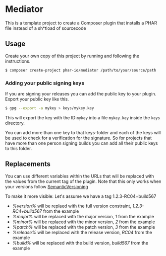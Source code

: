 # Mediator

This is a template project to create a Composer plugin that installs a PHAR file instead of a sh*tload of sourcecode

## Usage

Create your own copy of this project by running and following the instructions.

```bash
$ composer create-project phar-io/mediator /path/to/your/source/path
```

### Adding your public signing keys

If you are signing your releases you can add the public key to your plugin.
Export your public key like this.

```bash
$ gpg --export -a mykey > keys/mykey.key
```

This will export the key with the ID `mykey` into a file `mykey.key` inside
the `keys` directory.

You can add more than one key to that keys-folder and each of the keys will be
used to check for a verification for the signature. So for projects that have
more than one person signing builds you can add all their public keys to this
folder.

## Replacements

You can use different variables within the URLs that will be replaced with the
values from the current tag of the plugin. Note that this only works when your
versions follow [SemanticVersioning](https://semver.org)

To make it more visible: Let's assume we have a tag 1.2.3-RC04+build567

* *%version%* will be replaed with the full version constraint,
  _1.2.3-RC4+build567_ from the example
* *%major%* will be replaced with the major version, _1_ from the example
* *%minor%* will be replaced with the minor version, _2_ from the example
* *%patch%* will be replaced with the patch version, _3_ from the example
* *%release%* will be replaced with the release version, _RC04_ from the example
* *%build%* will be replaced with the build version, _build567_ from the example
